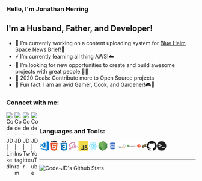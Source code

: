 ### Hello, I'm Jonathan Herring

## I'm a Husband, Father, and Developer!
- 🔭 I’m currently working on a content uploading system for [Blue Helm Space News Brief][website]!📡
- ⚡ I’m currently learning all thing AWS!☁️
- 👯 I’m looking for new opportunities to create and build awesome projects with great people 🚧🤝
- 🥅 2020 Goals: Contribute more to Open Source projects
- 🌱 Fun fact: I am an avid Gamer, Cook, and Gardener!🎮🌾




### Connect with me:

[<img align="left" alt="Code-JD | LinkedIn" width="22px" src="https://cdn.jsdelivr.net/npm/simple-icons@v3/icons/linkedin.svg" />][linkedin]
[<img align="left" alt="Code-JD | Instagram" width="22px" src="https://cdn.jsdelivr.net/npm/simple-icons@v3/icons/instagram.svg" />][instagram]
[<img align="left" alt="Code-JD | Twitter" width="22px" src="https://cdn.jsdelivr.net/npm/simple-icons@v3/icons/twitter.svg" />][twitter]
[<img align="left" alt="Code-JD | YouTube" width="22px" src="https://cdn.jsdelivr.net/npm/simple-icons@v3/icons/youtube.svg" />][youtube]

<br />

### Languages and Tools:

<img align="left" alt="Visual Studio Code" width="26px" src="https://raw.githubusercontent.com/github/explore/80688e429a7d4ef2fca1e82350fe8e3517d3494d/topics/visual-studio-code/visual-studio-code.png" />
<img align="left" alt="HTML5" width="26px" src="https://raw.githubusercontent.com/github/explore/80688e429a7d4ef2fca1e82350fe8e3517d3494d/topics/html/html.png" />
<img align="left" alt="CSS3" width="26px" src="https://raw.githubusercontent.com/github/explore/80688e429a7d4ef2fca1e82350fe8e3517d3494d/topics/css/css.png" />
<img align="left" alt="Sass" width="26px" src="https://raw.githubusercontent.com/github/explore/80688e429a7d4ef2fca1e82350fe8e3517d3494d/topics/sass/sass.png" />
<img align="left" alt="JavaScript" width="26px" src="https://raw.githubusercontent.com/github/explore/80688e429a7d4ef2fca1e82350fe8e3517d3494d/topics/javascript/javascript.png" />
<img align="left" alt="React" width="26px" src="https://raw.githubusercontent.com/github/explore/80688e429a7d4ef2fca1e82350fe8e3517d3494d/topics/react/react.png" />
<img align="left" alt="Node.js" width="26px" src="https://raw.githubusercontent.com/github/explore/80688e429a7d4ef2fca1e82350fe8e3517d3494d/topics/nodejs/nodejs.png" />
<img align="left" alt="SQL" width="26px" src="https://raw.githubusercontent.com/github/explore/80688e429a7d4ef2fca1e82350fe8e3517d3494d/topics/sql/sql.png" />
<img align="left" alt="MySQL" width="26px" src="https://raw.githubusercontent.com/github/explore/80688e429a7d4ef2fca1e82350fe8e3517d3494d/topics/mysql/mysql.png" />
<img align="left" alt="MongoDB" width="26px" src="https://raw.githubusercontent.com/github/explore/80688e429a7d4ef2fca1e82350fe8e3517d3494d/topics/mongodb/mongodb.png" />
<img align="left" alt="Git" width="26px" src="https://raw.githubusercontent.com/github/explore/80688e429a7d4ef2fca1e82350fe8e3517d3494d/topics/git/git.png" />
<img align="left" alt="GitHub" width="26px" src="https://raw.githubusercontent.com/github/explore/78df643247d429f6cc873026c0622819ad797942/topics/github/github.png" />
<img align="left" alt="HTML5" width="26px" src="https://raw.githubusercontent.com/github/explore/80688e429a7d4ef2fca1e82350fe8e3517d3494d/topics/terminal/terminal.png" />

<br />
<br />

---

<img align="left" alt="Code-JD's Github Stats" src="https://github-readme-stats.vercel.app/api?username=Code-JD&show_icons=true&hide_border=true" />


[website]: https://spacenews.netlify.app/
[twitter]: https://twitter.com/ShibbyShiva
[youtube]: https://youtube.com/UCulEQdDQKPOb_EwAFGYBSrw
[instagram]: https://instagram.com/dekerrafields
[linkedin]: https://linkedin.com/in/jonathan-herring-code